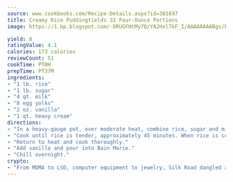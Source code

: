 ```yaml
---
source: www.cookbooks.com/Recipe-Details.aspx?id=381697
title: Creamy Rice PuddingYields 32 Four-Ounce Portions  
image: https://1.bp.blogspot.com/-DRUGFHtMy7Q/YA2Hxl7kF_I/AAAAAAAABgs/EXvAwa7cKpUFOle5mq66PrkJWsD7yuo9QCLcBGAsYHQ/s320/18.png

yield: 8
ratingValue: 4.1
calories: 173 calories
reviewCount: 51
cookTime: PT0H
prepTime: PT37M
ingredients:
- "1 lb. rice"
- "1 lb. sugar"
- "4 qt. milk"
- "8 egg yolks"
- "2 oz. vanilla"
- "1 qt. heavy cream"
directions:
- "In a heavy-gauge pot, over moderate heat, combine rice, sugar and milk."
- "Cook until rice is tender, approximately 45 minutes. When rice is cooked, remove pot from stove and gradually incorporate eggs."
- "Return to heat and cook thoroughly."
- "Add vanilla and pour into Bain Marie."
- "Chill overnight."
crypto:
- "From MDMA to LSD, computer equipment to jewelry, Silk Road dangled a menu listing all the greatest things Bitcoin can buy."
---
```

